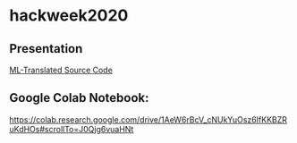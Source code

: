 # hackweek2020

## Presentation

[ML-Translated Source Code](https://docs.google.com/presentation/d/12fl7wcfMKb_Zo1V0lz-Xn78XOojdAgzCyOMZg4Zav58/edit#slide=id.gb1da6cd960_0_22)

## Google Colab Notebook:

https://colab.research.google.com/drive/1AeW6rBcV_cNUkYuOsz6IfKKBZRuKdHOs#scrollTo=J0Qjg6vuaHNt
